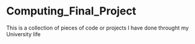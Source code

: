 # Computing_Final_Project
This is a collection of pieces of code or projects I have done throught my University life
